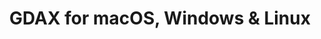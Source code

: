 ---
name: GDAX
url: 'https://www.gdax.com/'
category: Finance
title: 'GDAX for macOS, Windows & Linux'
key: gdax

---